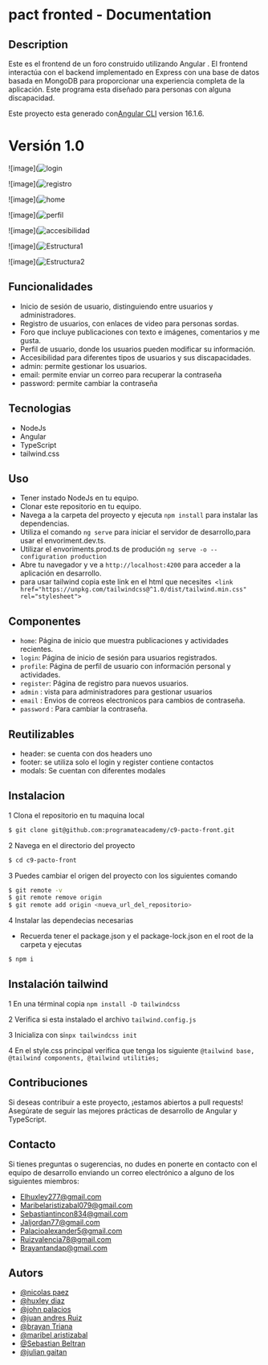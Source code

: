 # pact fronted - Documentation

## Description
Este es el frontend de un foro construido utilizando Angular . El frontend interactúa con el backend implementado en Express con una base de datos basada en MongoDB para proporcionar una experiencia completa de la aplicación. Este programa esta diseñado para personas con alguna discapacidad.

Este proyecto esta generado con[Angular CLI](https://github.com/angular/angular-cli) version 16.1.6.

# Versión 1.0
![image](![login](https://github.com/programateacademy/c9-pacto-front/assets/88947344/542efd44-ed20-408c-b15b-bcb8a4b53bbe)

![image](![registro](https://github.com/programateacademy/c9-pacto-front/assets/88947344/db3830da-a01f-48f0-92b2-7e0d7d42ca30)

![image](![home](https://github.com/programateacademy/c9-pacto-front/assets/88947344/117e2c30-047a-4600-a550-bce70478911b)

![image](![perfil](https://github.com/programateacademy/c9-pacto-front/assets/88947344/1f38b173-7cbb-4cfd-88c6-80aa60a751c9)

![image](![accesibilidad](https://github.com/programateacademy/c9-pacto-front/assets/88947344/e11baaff-1ec2-4dc5-a5b4-c24de78e42a2)

![image](![Estructura1](https://github.com/programateacademy/c9-pacto-front/assets/88947344/7d1c0021-1e52-4ce4-a2bf-700586ff9deb)

![image](![Estructura2](https://github.com/programateacademy/c9-pacto-front/assets/88947344/f4e78ed2-afae-48e6-a40d-ad2d38c2fd5e)


## Funcionalidades
- Inicio de sesión de usuario, distinguiendo entre usuarios y administradores.
- Registro de usuarios, con enlaces de video para personas sordas.
- Foro que incluye publicaciones con texto e imágenes, comentarios y me gusta.
- Perfil de usuario, donde los usuarios pueden modificar su información.
- Accesibilidad para diferentes tipos de usuarios y sus discapacidades.
- admin: permite gestionar los usuarios.
- email: permite enviar un correo para recuperar la contraseña
- password: permite cambiar la contraseña

## Tecnologias
- NodeJs
- Angular
- TypeScript
- tailwind.css

## Uso
- Tener instado NodeJs en tu equipo.
- Clonar este repositorio en tu equipo.
- Navega a la carpeta del proyecto y ejecuta `npm install` para instalar las dependencias.
- Utiliza el comando `ng serve` para iniciar el servidor de desarrollo,para usar el envoriment.dev.ts.
- Utilizar el envoriments.prod.ts de produción `ng serve -o --configuration production`
- Abre tu navegador y ve a `http://localhost:4200` para acceder a la aplicación en desarrollo.
- para usar tailwind copia este link en el html que necesites` <link href="https://unpkg.com/tailwindcss@^1.0/dist/tailwind.min.css" rel="stylesheet">`

## Componentes

- `home`: Página de inicio que muestra publicaciones y actividades recientes.
- `login`: Página de inicio de sesión para usuarios registrados.
- `profile`: Página de perfil de usuario con información personal y actividades.
- `register`: Página de registro para nuevos usuarios.
- `admin` : vista para administradores para gestionar usuarios
- `email` : Envios de correos electronicos para cambios de contraseña.
- `password` : Para cambiar la contraseña.

## Reutilizables
- header: se cuenta con dos headers uno
- footer: se utiliza solo el login y register contiene contactos
- modals: Se cuentan con diferentes modales

## Instalacion

1 Clona el repositorio en tu maquina local
```bash
$ git clone git@github.com:programateacademy/c9-pacto-front.git
```

2 Navega en el directorio del proyecto 
```bash
$ cd c9-pacto-front
```

3 Puedes cambiar el origen del proyecto con los siguientes comando

```bash
$ git remote -v
$ git remote remove origin
$ git remote add origin <nueva_url_del_repositorio>
```

4 Instalar las dependecias necesarias
- Recuerda tener el package.json y el package-lock.json en el root de la carpeta y ejecutas

```bash
$ npm i
```

## Instalación tailwind
1 En una términal copia `npm install -D tailwindcss`

2 Verifica si esta instalado el archivo `tailwind.config.js` 

3 Inicializa con  si`npx tailwindcss init`

4 En el style.css principal verifica que tenga los siguiente `@tailwind base, @tailwind components, @tailwind utilities;`


## Contribuciones

Si deseas contribuir a este proyecto, ¡estamos abiertos a pull requests! Asegúrate de seguir las mejores prácticas de desarrollo de Angular y TypeScript.

## Contacto

Si tienes preguntas o sugerencias, no dudes en ponerte en contacto con el equipo de desarrollo enviando un correo electrónico a alguno de los siguientes miembros:

- [Elhuxley277@gmail.com](mailto:elhuxley277@gmail.com)
- [Maribelaristizabal079@gmail.com](mailto:maribelaristizabal079@gmail.com)
- [Sebastiantincon834@gmail.com](mailto:sebastiantincon834@gmail.com)
- [Jaljordan77@gmail.com](mailto:jaljordan77@gmail.com)
- [Palacioalexander5@gmail.com](mailto:palacioalexander5@gmail.com)
- [Ruizvalencia78@gmail.com](mailto:ruizvalencia78@gmail.com)
- [Brayantandap@gmail.com](mailto:brayantandap@gmail.com)

## Autors

- [@nicolas paez](https://github.com/nikolaspaez06)
- [@huxley diaz](https://github.com/heisemberghuxley)
- [@john palacios ](https://github.com/John9135)
- [@juan andres  Ruiz](https://github.com/juan0941)
- [@brayan Triana](https://github.com/Vincent10-o)
- [@maribel aristizabal](https://github.com/maribel-aristizabal)
- [@Sebastian Beltran](https://github.com/Sebastian-Beltran-rincon-22)
- [@julian gaitan](https://github.com/Julian9373)
